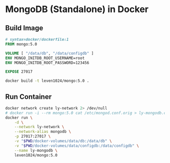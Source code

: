 # MongoDB (Standalone) in Docker

## Build Image

```dockerfile
# syntax=docker/dockerfile:1
FROM mongo:5.0

VOLUME [ "/data/db", "/data/configdb" ]
ENV MONGO_INITDB_ROOT_USERNAME=root
ENV MONGO_INITDB_ROOT_PASSWORD=123456

EXPOSE 27017
```

```bash
docker build -t leven1024/mongo:5.0 .
```

## Run Container

```bash
docker network create ly-network 2> /dev/null
# docker run -i --rm mongo:5.0 cat /etc/mongod.conf.orig > ly-mongodb.conf
docker run \
    -d \
    --network ly-network \
    --network-alias mongodb \
    -p 27017:27017 \
    -v "$PWD/docker-volumes/data/db:/data/db" \
    -v "$PWD/docker-volumes/data/configdb:/data/configdb" \
    --name ly-mongodb \
    leven1024/mongo:5.0
```
